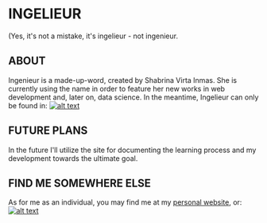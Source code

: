 INGELIEUR
=====
(Yes, it's not a mistake, it's ingelieur - not ingenieur.

ABOUT
-----
Ingenieur is a made-up-word, created by Shabrina Virta Inmas. She is currently
using the name in order to feature her new works in web development and, later on,
data science. 
In the meantime, Ingelieur can only be found in:
[![alt text](https://github.com/ingelieur/ingelieur.github.io/blob/development/img/twitter.png)](https://twitter.com/ingelieur)

FUTURE PLANS
-----
In the future I'll utilize the site for documenting the learning process and my development towards the ultimate goal. 

FIND ME SOMEWHERE ELSE
-----
As for me as an individual, you may find me at my [personal website](http://esviai.com), or: 
[![alt text](https://github.com/ingelieur/ingelieur.github.io/blob/development/img/twitter.png)](https://twitter.com/esviai)
